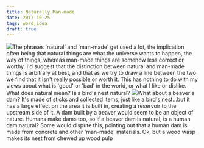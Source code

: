 ```yaml
---
title: Naturally Man-made
date: 2017 10 25
tags: word,idea
draft: true
---
```


![](/wp-content/uploads/2017/12/1495711795573-300x285.jpg)The phrases 'natural' and 'man-made' get used a lot, the implication often being that natural things are what the universe wants to happen, the way of things, whereas man-made things are somehow less correct or worthy. I'd suggest that the distinction between natural and man-made things is arbitrary at best, and that as we try to draw a line between the two we find that it isn't really possible or worth it. This has nothing to do with my views about what is 'good' or 'bad' in the world, or what I like or dislike. What does natural mean? Is a bird's nest natural? ![](https://gentlyfirm.co.uk/words/wp-content/uploads/2017/10/IGP1376-01-300x199.jpg)What about a beaver's dam? It's made of sticks and collected items, just like a bird's nest...but it has a large effect on the area it is built in, creating a reservoir to the upstream side of it. A dam built by a beaver would seem to be an object of nature. Humans make dams too, so if a beaver dam is natural, is a human dam natural? Some would dispute this, pointing out that a human dam is made from concrete and other 'man-made' materials. Ok, but a wood wasp makes its nest from chewed up wood pulp

